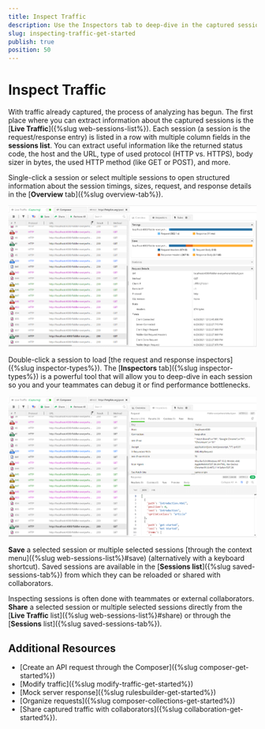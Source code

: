 ```yaml
---
title: Inspect Traffic
description: Use the Inspectors tab to deep-dive in the captured session's headers and bodies.
slug: inspecting-traffic-get-started
publish: true
position: 50
---
```


# Inspect Traffic

With traffic already captured, the process of analyzing has begun. The first place where you can extract information about the captured sessions is the [**Live Traffic**]({%slug web-sessions-list%}). Each session (a session is the request/response entry) is listed in a row with multiple column fields in the __sessions list__. You can extract useful information like the returned status code, the host and the URL, type of used protocol (HTTP vs. HTTPS), body sizer in bytes, the used HTTP method (like GET or POST), and more.

Single-click a session or select multiple sessions to open structured information about the session timings, sizes, request, and response details in the [**Overview** tab]({%slug overview-tab%}). 

![Live Traffic and session overview](../images/livetraffic/websessions/websessions-list-all-overview.png)

Double-click a session to load [the request and response inspectors]({%slug inspector-types%}). The [**Inspectors** tab]({%slug inspector-types%}) is a powerful tool that will allow you to deep-dive in each session so you and your teammates can debug it or find performance bottlenecks. 

![Live Traffic and Inspectors](../images/livetraffic/websessions/websessions-list-all.png)


**Save** a selected session or multiple selected sessions [through the context menu]({%slug web-sessions-list%}#save) (alternatively with a keyboard shortcut). Saved sessions are available in the [**Sessions list**]({%slug saved-sessions-tab%}) from which they can be reloaded or shared with collaborators.

Inspecting sessions is often done with teammates or external collaborators. **Share** a selected session or multiple selected sessions directly from the [__Live Traffic__ list]({%slug web-sessions-list%}#share) or through the [__Sessions__ list]({%slug saved-sessions-tab%}).

## Additional Resources

- [Create an API request through the Composer]({%slug composer-get-started%})
- [Modify traffic]({%slug modify-traffic-get-started%})
- [Mock server response]({%slug rulesbuilder-get-started%})
- [Organize requests]({%slug composer-collections-get-started%})
- [Share captured traffic with collaborators]({%slug collaboration-get-started%}).
